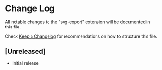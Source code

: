 # Change Log

All notable changes to the "svg-export" extension will be documented in this file.

Check [Keep a Changelog](http://keepachangelog.com/) for recommendations on how to structure this file.

## [Unreleased]

- Initial release